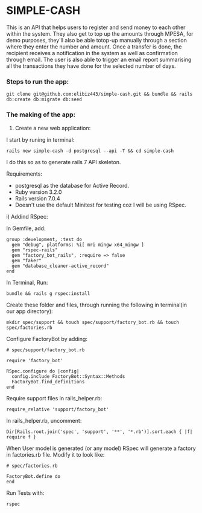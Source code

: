 # SIMPLE-CASH

This is an API that helps users to register and send money to each other within the system. They also get to top up the amounts through MPESA, for demo purposes, they'll also be able totop-up manually through a section where they enter the number and amount. Once a transfer is done, the recipient receives a notification in the system as well as confirmation through email. The user is also able to trigger an email report summarising all the transactions they have done for the selected number of days.

### Steps to run the app:
```
git clone git@github.com:elibiz443/simple-cash.git && bundle && rails db:create db:migrate db:seed

```

### The making of the app:

1. Create a new web application:

I start by runing in terminal:
```
rails new simple-cash -d postgresql --api -T && cd simple-cash
```
I do this so as to generate rails 7 API skeleton.

Requirements:
* postgresql as the database for Active Record.
* Ruby version 3.2.0
* Rails version 7.0.4
* Doesn't use the default Minitest for testing coz I will be using RSpec.


i) Addind RSpec:

In Gemfile, add:
```
group :development, :test do
  gem "debug", platforms: %i[ mri mingw x64_mingw ]
  gem "rspec-rails"
  gem "factory_bot_rails", :require => false
  gem "faker"
  gem "database_cleaner-active_record"
end
```
In Terminal, Run:
```
bundle && rails g rspec:install
```

Create these folder and files, through running the following in terminal(in our app directory):
```
mkdir spec/support && touch spec/support/factory_bot.rb && touch spec/factories.rb
```

Configure FactoryBot by adding:
```
# spec/support/factory_bot.rb

require 'factory_bot'

RSpec.configure do |config|
  config.include FactoryBot::Syntax::Methods
  FactoryBot.find_definitions
end
```

Require support files in rails_helper.rb:
```
require_relative 'support/factory_bot'
```

In rails_helper.rb, uncomment:
```
Dir[Rails.root.join('spec', 'support', '**', '*.rb')].sort.each { |f| require f }
```
When User model is generated (or any model) RSpec will generate a factory in factories.rb file. Modify it to look like:
```
# spec/factories.rb

FactoryBot.define do
end
```

Run Tests with:
```
rspec
```
